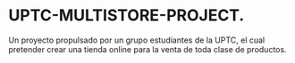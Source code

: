 # UPTC-MULTISTORE-PROJECT.
Un proyecto propulsado por un grupo estudiantes de la UPTC, el cual pretender crear una tienda online para la venta de toda clase de productos.
